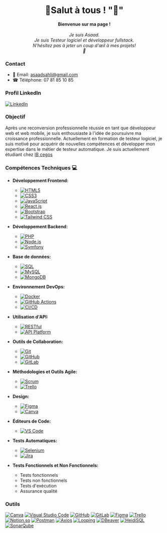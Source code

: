 <h1 align="center">💫Salut à tous ! "👋" </h1>

<p align="center">
    <b>Bienvenue sur ma page !</b><br><br>
    <i>
        Je suis Asaad.<br>
       Je suis Testeur logiciel et développeur fullstack.<br>
         N'hésitez pas à jeter un coup d'œil à mes projets!<br>🚀
    </i><br>
  

### Contact

- 📧 Email: [asaadsahli@gmail.com](mailto:asaadsahli@gmail.com)
- ☎ Téléphone: 07 81 85 10 85

### Profil LinkedIn

[![LinkedIn](https://img.shields.io/badge/LinkedIn-0077B5?style=for-the-badge&logo=linkedin&logoColor=white)](https://www.linkedin.com/in/asaad-sahli-8503421b2/)




</p>


### Objectif

Après une reconversion professionnelle réussie en tant que développeur web et web mobile, je suis enthousiaste à l'idée de poursuivre ma croissance professionnelle. Actuellement en formation de testeur logiciel, je suis motivé pour acquérir de nouvelles compétences et développer mon expertise dans le métier de testeur automatique.
Je suis actuellement étudiant chez [IB cegos](https://www.ib-formation.fr/)

### Compétences Techniques 💻

- **Développement Frontend:**
  - [![HTML5](https://img.shields.io/badge/html5-black?style=for-the-badge&logo=html5)](https://hub.docker.com/u/Sahlias)
  - [![CSS3](https://img.shields.io/badge/css3-black?style=for-the-badge&logo=css3)](https://hub.docker.com/u/Sahlias)
  - [![JavaScript](https://img.shields.io/badge/javascript-black?style=for-the-badge&logo=javascript)](https://github.com/Sahlias)
  - [![React.js](https://img.shields.io/badge/react-black?style=for-the-badge&logo=react)](https://hub.docker.com/u/Sahlias)
  - [![Bootstrap](https://img.shields.io/badge/bootstrap-black?style=for-the-badge&logo=bootstrap)](https://hub.docker.com/u/Sahlias)
  - [![Tailwind CSS](https://img.shields.io/badge/tailwindcss-black?style=for-the-badge&logo=tailwindcss)](https://hub.docker.com/u/Sahlias)

- **Développement Backend:**
  - [![PHP](https://img.shields.io/badge/php-black?style=for-the-badge&logo=php)](https://github.com/Sahlias)
  - [![Node.js](https://img.shields.io/badge/node.js-black?style=for-the-badge&logo=node.js)](https://github.com/Sahlias)
  - [![Symfony](https://img.shields.io/badge/symfony-black?style=for-the-badge&logo=symfony)](https://hub.docker.com/u/Sahlias)

- **Base de données:**
  - [![SQL](https://img.shields.io/badge/sql-black?style=for-the-badge&logo=mysql)](https://github.com/Sahlias)
  - [![MySQL](https://img.shields.io/badge/mysql-black?style=for-the-badge&logo=mysql)](https://github.com/Sahlias)
  - [![MongoDB](https://img.shields.io/badge/mongodb-black?style=for-the-badge&logo=mongodb)](https://github.com/Sahlias)

- **Environnement DevOps:**
  - [![Docker](https://img.shields.io/badge/docker-black?style=for-the-badge&logo=docker)](https://github.com/Sahlias)
  - [![GitHub Actions](https://img.shields.io/badge/GitHub%20Actions-black?style=for-the-badge&logo=github-actions&logoColor=white)](https://github.com/Sahlias)
  - [![CI/CD](https://img.shields.io/badge/ci/cd-black?style=for-the-badge&logo=continuous-integration)](https://github.com/Sahlias)

- **Utilisation d'API:**
  - [![RESTful](https://img.shields.io/badge/restful-black?style=for-the-badge&logo=api)](https://github.com/Sahlias)
  - [![API Platform](https://img.shields.io/badge/api_platform-black?style=for-the-badge&logo=api)](https://github.com/Sahlias)

- **Outils de Collaboration:**
  - [![Git](https://img.shields.io/badge/git-black?style=for-the-badge&logo=git)](https://github.com/Sahlias)
  - [![GitHub](https://img.shields.io/badge/github-black?style=for-the-badge&logo=github)](https://github.com/Sahlias)
  - [![GitLab](https://img.shields.io/badge/gitlab-black?style=for-the-badge&logo=gitlab)](https://gitlab.com/)

- **Méthodologies et Outils Agile:**
  - [![Scrum](https://img.shields.io/badge/scrum-black?style=for-the-badge&logo=scrum)](https://github.com/Sahlias)
  - [![Trello](https://img.shields.io/badge/trello-black?style=for-the-badge&logo=trello)](https://trello.com/)

- **Design:**
  - [![Figma](https://img.shields.io/badge/figma-black?style=for-the-badge&logo=figma)](https://www.figma.com/)
  - [![Canva](https://img.shields.io/badge/canva-black?style=for-the-badge&logo=canva)](https://www.canva.com/)

- **Éditeurs de Code:**
  - [![VS Code](https://img.shields.io/badge/vs_code-black?style=for-the-badge&logo=visual-studio-code)](https://code.visualstudio.com/)

- **Tests Automatiques:**
  - [![Selenium](https://img.shields.io/badge/selenium-black?style=for-the-badge&logo=selenium)](https://www.selenium.dev/)
  - [![Jira](https://img.shields.io/badge/jira-black?style=for-the-badge&logo=jira)](https://www.atlassian.com/software/jira)

- **Tests Fonctionnels et Non Fonctionnels:**
  - Tests fonctionnels
  - Tests non fonctionnels
  - Tests d'exécution
  - Assurance qualité


### Outils
[![Canva](https://img.shields.io/badge/canva-black?style=for-the-badge&logo=canva)](https://www.canva.com/)
[![Visual Studio Code](https://img.shields.io/badge/VS_Code-black?style=for-the-badge&logo=visual-studio-code)](https://code.visualstudio.com/)
[![GitHub](https://img.shields.io/badge/GitHub-black?style=for-the-badge&logo=github)](https://github.com/)
[![GitLab](https://img.shields.io/badge/GitLab-black?style=for-the-badge&logo=gitlab)](https://gitlab.com/)
[![Figma](https://img.shields.io/badge/Figma-black?style=for-the-badge&logo=figma)](https://www.figma.com/)
[![Trello](https://img.shields.io/badge/Trello-black?style=for-the-badge&logo=trello)](https://trello.com/)
[![Notion.so](https://img.shields.io/badge/Notion.so-black?style=for-the-badge&logo=notion)](https://www.notion.so/)
[![Postman](https://img.shields.io/badge/Postman-black?style=for-the-badge&logo=postman)](https://www.postman.com/)
[![Axios](https://img.shields.io/badge/Axios-black?style=for-the-badge&logo=axios)](https://axios-http.com/)
[![Looping](https://img.shields.io/badge/Looping-black?style=for-the-badge&logo=looping)](https://www.looping.com/)
[![DBeaver](https://img.shields.io/badge/DBeaver-black?style=for-the-badge&logo=dbeaver)](https://dbeaver.io/)
[![HeidiSQL](https://img.shields.io/badge/HeidiSQL-black?style=for-the-badge&logo=heidisql)](https://www.heidisql.com/)
[![SonarQube](https://img.shields.io/badge/SonarQube-black?style=for-the-badge&logo=sonarqube)](https://www.sonarqube.org/)


</p>
</details>

<p align="center">
  <a href="https://github.com/Sahlias">
  </a>
</p>
